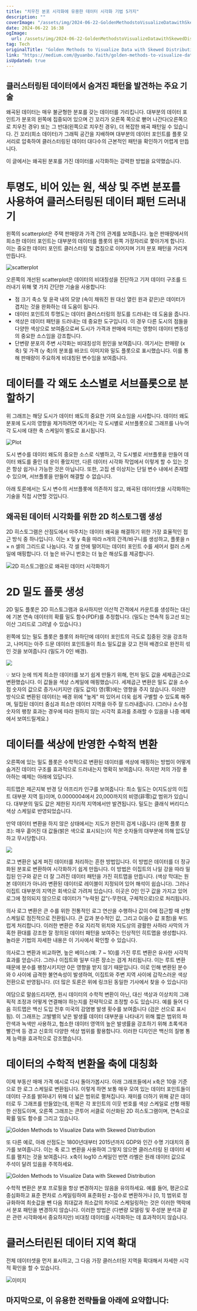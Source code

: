 ```yaml
---
title: "치우친 분포 시각화에 유용한 데이터 시각화 기법 5가지"
description: ""
coverImage: "/assets/img/2024-06-22-GoldenMethodstoVisualizeDatawithSkewedDistribution_0.png"
date: 2024-06-22 16:38
ogImage:
  url: /assets/img/2024-06-22-GoldenMethodstoVisualizeDatawithSkewedDistribution_0.png
tag: Tech
originalTitle: "Golden Methods to Visualize Data with Skewed Distribution"
link: "https://medium.com/@yuanbo.faith/golden-methods-to-visualize-data-with-skewed-distribution-13f0b2a0db99"
isUpdated: true
---
```


## 클러스터링된 데이터에서 숨겨진 패턴을 발견하는 주요 기술

왜곡된 데이터는 매우 불균형한 분포를 갖는 데이터를 가리킵니다. 대부분의 데이터 포인트가 분포의 왼쪽에 집중되어 있으며 긴 꼬리가 오른쪽 쪽으로 뻗어 나간다(오른쪽으로 치우친 경우) 또는 그 반대(왼쪽으로 치우친 경우), 더 복잡한 왜곡 패턴일 수 있습니다. 긴 꼬리(희소 데이터)가 그래픽 공간을 지배하며 대부분의 데이터 포인트를 플롯 모서리로 압축하여 클러스터링된 데이터 대다수의 근본적인 패턴을 확인하기 어렵게 만듭니다.

이 글에서는 왜곡된 분포를 가진 데이터를 시각화하는 강력한 방법을 요약했습니다.

# 투명도, 비어 있는 원, 색상 및 주변 분포를 사용하여 클러스터링된 데이터 패턴 드러내기

<div class="content-ad"></div>

왼쪽의 scatterplot은 주택 판매량과 가격 간의 관계를 보여줍니다. 높은 판매량에서의 희소한 데이터 포인트는 대부분의 데이터를 플롯의 왼쪽 가장자리로 쫓아가게 합니다. 이는 중요한 데이터 포인트 클러스터링 및 겹침으로 이어지며 기저 분포 패턴을 가리게 만듭니다.

![scatterplot](/assets/img/2024-06-22-GoldenMethodstoVisualizeDatawithSkewedDistribution_0.png)

오른쪽의 개선된 scatterplot은 데이터의 비대칭성을 진단하고 기저 데이터 구조를 드러내기 위해 몇 가지 간단한 기술을 사용합니다:

- 점 크기 축소 및 윤곽 내의 모양 (속이 채워진 원 대신 열린 원과 같은)은 데이터가 겹치는 것을 완화하는 데 도움이 됩니다.
- 데이터 포인트의 투명도는 데이터 클러스터링의 정도를 드러내는 데 도움을 줍니다.
- 색상은 데이터 패턴을 드러내는 데 중요한 도구입니다. 이 경우 다른 도시의 점들을 다양한 색상으로 보여줌으로써 도시가 가격과 판매에 미치는 영향이 데이터 변동성의 중요한 소스임을 강조합니다.
- 단변량 분포의 주변 시각화는 비대칭성의 원인을 보여줍니다. 여기서는 판매량 (x 축) 및 가격 (y 축)의 분포를 바코드 이미지와 밀도 플롯으로 표시했습니다. 이를 통해 판매량이 주요하게 비대칭된 변수임을 보여줍니다.

<div class="content-ad"></div>

# 데이터를 각 왜도 소스별로 서브플롯으로 분할하기

위 그래프는 해당 도시가 데이터 왜도의 중요한 기여 요소임을 시사합니다. 데이터 왜도 분포에 도시의 영향을 제거하려면 여기서는 각 도시별로 서브플롯으로 그래프를 나누어 각 도시에 대한 축 스케일이 별도로 표시됩니다.

![Plot](/assets/img/2024-06-22-GoldenMethodstoVisualizeDatawithSkewedDistribution_1.png)

도시 변수를 데이터 왜도의 중요한 소스로 식별하고, 각 도시별로 서브플롯을 만들어 데이터 왜도를 줄인 데 운이 좋았지만, 다른 데이터 시각화 작업에서 이렇게 할 수 있는 것은 항상 쉽거나 가능한 것은 아닙니다. 또한, 고집 센 이상치는 단일 변수 내에서 존재할 수 있으며, 서브플롯을 만들어 해결할 수 없습니다.

<div class="content-ad"></div>

아래 토론에서는 도시 변수의 서브플롯에 의존하지 않고, 왜곡된 데이터셋을 시각화하는 기술을 직접 시연할 것입니다.

## 왜곡된 데이터 시각화를 위한 2D 히스토그램 생성

2D 히스토그램은 산점도에서 마주치는 데이터 왜곡을 해결하기 위한 가장 효율적인 접근 방식 중 하나입니다. 이는 x 및 y 축을 따라 n개의 간격/바구니를 생성하고, 플롯을 n × n 셀의 그리드로 나눕니다. 각 셀 안에 떨어지는 데이터 포인트 수를 세어서 컬러 스케일에 매핑합니다. 더 높은 바구니 번호는 더 높은 해상도를 제공합니다.

![2D 히스토그램으로 왜곡된 데이터 시각화하기](/assets/img/2024-06-22-GoldenMethodstoVisualizeDatawithSkewedDistribution_2.png)

<div class="content-ad"></div>

# 2D 밀도 플롯 생성

2D 밀도 플롯은 2D 히스토그램과 유사하지만 이산적 간격에서 카운트를 생성하는 대신에 기본 연속 데이터의 확률 밀도 함수(PDF)를 추정합니다. (밀도는 연속적 등고선 또는 이산 그리드로 그려낼 수 있습니다.)

왼쪽에 있는 밀도 플롯은 플롯의 좌하단에 데이터 포인트의 극도로 집중된 것을 강조하고, 나머지는 아주 드문 데이터 포인트들이 최소 밀도값을 갖고 전혀 배경으로 완전히 섞인 것을 보여줍니다 (밀도가 0인 배경).

<img src="/assets/img/2024-06-22-GoldenMethodstoVisualizeDatawithSkewedDistribution_3.png" />

<div class="content-ad"></div>

💡 보다 눈에 띄게 희소한 데이터를 보기 쉽게 만들기 위해, 먼저 밀도 값을 세제곱근으로 변환했습니다. 이 값들을 색상 스케일에 매핑했습니다. 세제곱근 변환은 밀도 값을 소수점 숫자의 값으로 증가시키지만 (밀도 값의) 영(零)에는 영향을 주지 않습니다. 이러한 방식으로 변환된 데이터는 배경 위에 "높게" 떠 있어서 더욱 쉽게 구별할 수 있도록 해주며, 밀집된 데이터 중심과 희소한 데이터 지역을 아주 잘 드러내줍니다. (그러나 소수점 숫자의 팽창 효과는 경우에 따라 원하지 않는 시각적 효과를 초래할 수 있음을 나중 예제에서 보여드릴게요.)

# 데이터를 색상에 반영한 수학적 변환

오른쪽에 있는 밀도 플롯은 수학적으로 변환된 데이터를 색상에 매핑하는 방법이 어떻게 숨겨진 데이터 구조를 효과적으로 드러내는지 명확히 보여줍니다. 하지만 저의 가장 좋아하는 예제는 아래에 있답니다.

히트맵은 제곤지북 반경 당 아프리카 인구를 보여줍니다: 최소 밀도는 0(지도상의 이집트 대부분 지역 등)이며, 0.0000004에서 20,000까지의 비영(非零)값 범위가 있습니다. 대부분의 밀도 값은 제한된 지리적 지역에서만 발견됩니다. 밀도는 클래식 버리디스 색상 스케일로 반영되었습니다.

<div class="content-ad"></div>

만약 데이터 변환을 하지 않은 상태에서는 지도가 완전히 검게 나옵니다 (왼쪽 플롯 참조): 매우 흩어진 대 값들(밝은 색으로 표시되는)이 작은 숫자들의 대부분에 의해 압도당하고 무시당합니다.

<img src="/assets/img/2024-06-22-GoldenMethodstoVisualizeDatawithSkewedDistribution_4.png" />

로그 변환은 넓게 퍼진 데이터를 처리하는 흔한 방법입니다. 이 방법은 데이터를 더 정규화된 분포로 변환하여 시각화하기 쉽게 만듭니다. 이 방법은 이집트의 나일 강을 따라 밀집된 인구와 같은 더 잘 그려진 데이터 패턴을 가진 히트맵을 만듭니다. (색상 막대는 원본 데이터가 아니라 변환된 데이터로 레이블이 지정되어 있어 해석이 쉽습니다). 그러나 이집트 대부분의 지역은 회색으로 가려져 있습니다. 이곳은 0인 인구 값을 가지고 있어 로그에 정의되지 않으므로 데이터가 "누락된 값"(-무한대, 구체적으로)으로 처리됩니다.

의사 로그 변환은 큰 수를 위한 전통적인 로그 연산을 수행하나 값이 0에 접근할 때 선형 스케일로 점진적으로 전환됩니다. 큰 값과 분수적인 값, 그리고 0(음수 값 포함)을 부드럽게 처리합니다. 이러한 변환은 주요 지리적 위치와 지도상의 광활한 사하라 사막의 가혹한 환대를 강조한 잘 정의된 데이터 패턴을 보여주는 인상적인 히트맵을 생성합니다. 놀라운 기법의 자세한 내용은 이 기사에서 확인할 수 있습니다.

<div class="content-ad"></div>

의사로그 변환과 비교하면, 높은 베이스(예: 7 ~ 10)를 가진 루트 변환은 유사한 시각적 효과를 얻습니다. 그러나 이집트와 일부 다른 장소는 검게 처리됩니다. 이는 루트 변환 때문에 분수를 팽창시키지만 0은 영향을 받지 않기 때문입니다. 이로 인해 변환된 분수와 0 사이에 급격한 불연속성이 발생하여, 이집트와 주변 지역 사이에 갑작스러운 색상 전환으로 반영됩니다. (더 많은 토론은 위에 링크된 동일한 기사에서 찾을 수 있습니다)

여담으로 말씀드리자면, 원시 데이터의 수학적 변환이 아닌, 대신 색상과 이상치의 그래픽적 조정과 어떻게 연결해야 하는지를 전략적으로 조정할 수도 있습니다. 예를 들어 다음 히트맵은 백신 도입 전후 미국의 감염병 발생 횟수를 보여줍니다 (검은 선으로 표시됨). 이 그래프는 고발별의 낮은 발생률 데이터 대부분을 나타내기 위해 짧은 범위의 파란색과 녹색만 사용하고, 협소한 데이터 영역의 높은 발생률을 강조하기 위해 초록색과 빨간색 등 경고 신호의 다양한 색상 범위를 활용합니다. 이러한 디자인은 백신의 질병 통제 능력을 효과적으로 강조했습니다.

# 데이터의 수학적 변환을 축에 대칭화

이제 부동산 매매 가격 예시로 다시 돌아가봅시다. 아래 그래프들에서 x축은 10을 기준으로 한 로그 스케일로 변환됩니다. 이렇게 하면 보통 매우 모여 있는 데이터 포인트들이 데이터 구조를 밝혀내기 위해 더 넓은 범위로 펼쳐집니다. 재미를 더하기 위해 같은 데이터로 두 그래프를 만들었는데, 왼쪽은 각 포인트의 이웃 번호를 색상 스케일로 선형 매핑한 산점도이며, 오른쪽 그래프는 콘투어 서클로 이산화된 2D 히스토그램이며, 연속으로 확률 밀도 함수를 그리고 있습니다.

<div class="content-ad"></div>

![Golden Methods to Visualize Data with Skewed Distribution](/assets/img/2024-06-22-GoldenMethodstoVisualizeDatawithSkewedDistribution_5.png)

또 다른 예로, 아래 산점도는 1800년대부터 2015년까지 GDP와 인간 수명 기대치의 증가를 보여줍니다. 이는 축 로그 변환을 사용하여 그렇지 않으면 클러스터링 된 데이터 세트를 펼치는 것을 보여줍니다. x축이 log10 스케일인 반면 라벨은 원래 데이터 값으로 주석이 달려 있음을 주목하세요.

![Golden Methods to Visualize Data with Skewed Distribution](/assets/img/2024-06-22-GoldenMethodstoVisualizeDatawithSkewedDistribution_6.png)

수학적 변환은 분포 프로필을 항상 변경하지는 않음을 유의하세요. 예를 들어, 평균으로 중심화하고 표준 편차로 스케일링하여 표준화된 z-점수로 변환하거나 [0, 1] 범위로 정규화하여 최솟값을 뺀 다음 최대값과 최소값의 차이로 스케일링하는 것은 이러한 맥락에서 분포 패턴을 변경하지 않습니다. 이러한 방법은 (다변량 모델링 및 주성분 분석과 같은 관련 시각화에서 중요하지만) 비대칭 데이터를 시각화하는 데 효과적이지 않습니다.

<div class="content-ad"></div>

# 클러스터린된 데이터 지역 확대

전체 데이터셋을 먼저 표시하고, 그 다음 가장 클러스터된 지역을 확대해서 자세한 시각적 확인을 할 수 있습니다.

![이미지](/assets/img/2024-06-22-GoldenMethodstoVisualizeDatawithSkewedDistribution_7.png)

## 마지막으로, 이 유용한 전략들을 아래에 요약합니다:
